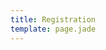 ```yaml
---
title: Registration
template: page.jade
---
```


<div id="eventbrite-widget-container-49892101619"></div>

<script src="https://www.eventbrite.com/static/widgets/eb_widgets.js"></script>

<script type="text/javascript">
    var exampleCallback = function() {
        console.log('Order complete!');
    };

    window.EBWidgets.createWidget({
        // Required
        widgetType: 'checkout',
        eventId: '49892101619',
        iframeContainerId: 'eventbrite-widget-container-49892101619',

        // Optional
        iframeContainerHeight: 425,  // Widget height in pixels. Defaults to a minimum of 425px if not provided
        onOrderComplete: exampleCallback  // Method called when an order has successfully completed
    });
</script>

<!--### To be announced-->

<!--<div style="width:100%; text-align:left;"><iframe src="//eventbrite.com/tickets-external?eid=36353086059&ref=etckt" frameborder="0" height="420" width="100%" vspace="0" hspace="0" marginheight="5" marginwidth="5" scrolling="auto" allowtransparency="true"></iframe><div style="font-family:Helvetica, Arial; font-size:12px; padding:10px 0 5px; margin:2px; width:100%; text-align:left;" ><a class="powered-by-eb" style="color: #ADB0B6; text-decoration: none;" target="_blank" href="http://www.eventbrite.com/">Powered by Eventbrite</a></div></div>-->

<!-- <div style="width:100%; text-align:left;" ><iframe
src="//eventbrite.co.uk/tickets-external?eid=18084325705&ref=etckt"
frameborder="0" height="444" width="100%" vspace="0" hspace="0" marginheight="5"
marginwidth="5" scrolling="auto" allowtransparency="true"></iframe><div
style="font-family:Helvetica, Arial; font-size:10px; padding:5px 0 5px;
margin:2px; width:100%; text-align:left;" ><a class="powered-by-eb"
style="color: #dddddd; text-decoration: none;" target="_blank"
href="http://www.eventbrite.co.uk/r/etckt">Powered by Eventbrite</a></div></div> -->

